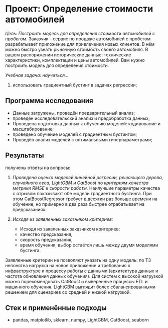 ﻿# Проект: Определение стоимости автомобилей

*Цель: Построить модель для определения стоимости автомобилей с пробегом.*
Заказчик - сервис по продаже автомобилей с пробегом разрабатывает приложение для привлечения новых клиентов.
В нём можно быстро узнать рыночную стоимость своего автомобиля.
В вашем распоряжении исторические данные: технические характеристики, комплектации и цены автомобилей.
Вам нужно построить модель для определения стоимости.

*Учебная задача: научиться...*
1. использовать градиентный бустинг в задачах регрессии;

## Программа исследования
- Данные загружены, проведён предварительный анализ;
- проведён исследовательский анализ и предобработка данных;
- Проведена подготовка данных к обучению моделей: кодирование и масштабирование;
- проведено обучение моделей с градиентным бустингом;
- Проведён анализ моделей с оптимальными гиперпараметрами;

## Результаты
получены ответы на вопросы:
1. *Проведена оценка моделей линейной регресии, решающего дерева, случайного леса, LightGBM и CatBoost по критериям качества метрики RMSE и скорости работы.*
Наилучшие параметры качества с отрывом показывают обе модели градиентного бустинга. При этом CatBoostRegressor требует в десятки раз больше времени на обучение, но примерно в два раза быстрее отрабатывает на предсказаниях.

2. *Исходя из заявленных заказчиком критериев:*
	- Исходя из заявленных заказчиком критериев:
	- качество предсказания,
	- скорость предсказания,
	- время обучения, выбор остаётся лишь между двумя моделями бустинга.

Заявленные критерии не позволяют указать на одну модель: по ТЗ непонятна нагрузка на новое приложение и требования к инфраструктуре и процессу работы с данными (архитектура данных и частота обновления данных обучения).
Для систем с высокой нагрузкой можно порекомендовать CatBoost и выверенные процессы ETL и машинного обучения.
LightGBM выглядит более сбалансированными решением для сценариев со средней и низкой нагрузкой.

## Стек и применённые подходы
* pandas, matplotlib, sklearn, numpy, LightGBM, CatBoost, seaborn